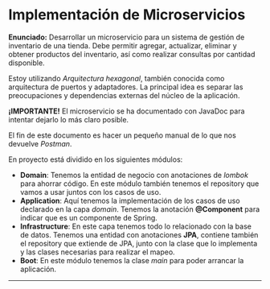 # Implementación de Microservicios

**Enunciado:** Desarrollar un microservicio para un sistema de gestión de inventario de una tienda. Debe permitir agregar, actualizar, eliminar y obtener productos del inventario, así como realizar consultas por cantidad disponible.

Estoy utilizando *Arquitectura hexagonal*, también conocida como arquitectura de puertos y adaptadores. La principal idea es separar las preocupaciones
y dependencias externas del núcleo de la aplicación.

**¡IMPORTANTE!** El microservicio se ha documentado con JavaDoc para intentar dejarlo lo más claro posible.

El fin de este documento es hacer un pequeño manual de lo que nos devuelve *Postman*.

En proyecto está dividido en los siguientes módulos:
* **Domain**: Tenemos la entidad de negocio con anotaciones de *lombok* para ahorrar código. En este módulo también tenemos el repository que vamos a usar juntos con los casos de uso.
* **Application**: Aquí tenemos la implementación de los casos de uso declarado en la capa *domain*. Tenemos la anotación **@Component** para indicar que es un componente de Spring.
* **Infrastructure**: En este capa tenemos todo lo relacionado con la base de datos. Tenemos una entidad con anotaciones **JPA**, contiene también el repository que extiende de JPA, junto con la clase que lo implementa y las clases necesarias para realizar el mapeo.
* **Boot**: En este módulo tenemos la clase *main* para poder arrancar la aplicación.

***